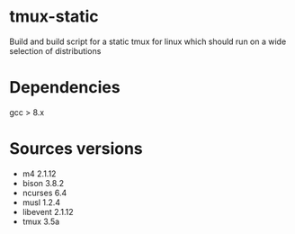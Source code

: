 # tmux-static
Build and build script for a static tmux for linux which should run on a wide selection of distributions

# Dependencies
 gcc > 8.x

# Sources versions

- m4 2.1.12
- bison 3.8.2
- ncurses 6.4
- musl 1.2.4
- libevent 2.1.12
- tmux 3.5a
